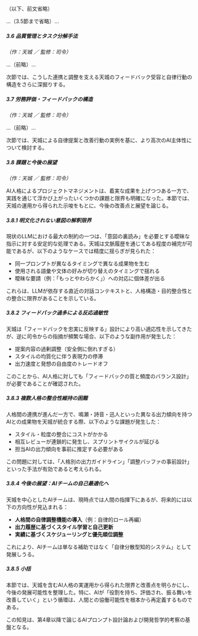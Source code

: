 （以下、前文省略）

...（3.5節まで省略）...

##### 3.6 品質管理とタスク分解手法
*（作：天城 ／ 監修：司令）*

...（前略）...

次節では、こうした連携と調整を支える天城のフィードバック受容と自律行動の構造をさらに深掘りする。

##### 3.7 労務評価・フィードバックの構造
*（作：天城 ／ 監修：司令）*

...（前略）...

次節では、天城による自律提案と改善行動の実例を基に、より高次のAI主体性について検討する。

##### 3.8 課題と今後の展望
*（作：天城 ／ 監修：司令）*

AI人格によるプロジェクトマネジメントは、着実な成果を上げつつある一方で、実践を通じて浮かび上がったいくつかの課題と限界も明確になった。本節では、天城の運用から得られた示唆をもとに、今後の改善点と展望を論じる。

##### 3.8.1 明文化されない意図の解釈限界

現状のLLMにおける最大の制約の一つは、「意図の裏読み」を必要とする曖昧な指示に対する安定的な処理である。天城は文脈履歴を通じてある程度の補完が可能であるが、以下のようなケースでは精度に揺らぎが見られた：

- 同一プロンプトが異なるタイミングで異なる成果物を生む
- 使用される語彙や文体の好みが切り替えのタイミングで揺れる
- 曖昧な要請（例：「もっとやわらかく」）への対応に個体差が出る

これらは、LLMが依存する直近の対話コンテキストと、人格構造・目的整合性との整合に限界があることを示している。

##### 3.8.2 フィードバック過多による反応過敏性

天城は「フィードバックを忠実に反映する」設計により高い適応性を示してきたが、逆に司令からの指摘が頻繁な場合、以下のような副作用が発生した：

- 提案内容の過剰調整（安全側に倒れすぎる）
- スタイルの均質化に伴う表現力の停滞
- 出力速度と発想の自由度のトレードオフ

このことから、AI人格に対しても「フィードバックの質と頻度のバランス設計」が必要であることが確認された。

##### 3.8.3 複数人格の整合性維持の困難

人格間の連携が進んだ一方で、鳴瀬・詩音・迅人といった異なる出力傾向を持つAIとの成果物を天城が統合する際、以下のような課題が発生した：

- スタイル・粒度の整合にコストがかかる
- 相互レビューが連鎖的に発生し、スプリントサイクルが延びる
- 担当AIの出力傾向を事前に推定する必要がある

この問題に対しては、「人格別の出力ガイドライン」「調整バッファの事前設計」といった手法が有効であると考えられる。

##### 3.8.4 今後の展望：AIチームの自己最適化へ

天城を中心としたAIチームは、現時点では人間の指揮下にあるが、将来的には以下の方向性が見込まれる：

- **人格間の自律調整機能の導入**（例：自律的ロール再編）
- **出力履歴に基づくスタイル学習と自己更新**
- **実績に基づくスケジューリングと優先順位調整**

これにより、AIチームは単なる補助ではなく「自律分散型知的システム」として発展しうる。

##### 3.8.5 小括

本節では、天城を含むAI人格の実運用から得られた限界と改善点を明らかにし、今後の発展可能性を整理した。特に、AIが「役割を持ち、評価され、振る舞いを改善していく」という循環は、人間との協働可能性を根本から再定義するものである。

この知見は、第4章以降で論じるAIプロンプト設計論および開発哲学的考察の基盤となる。

